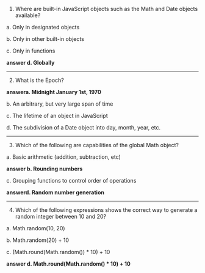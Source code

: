 1) Where are built-in JavaScript objects such as the Math and Date objects available?

a. Only in designated objects

b. Only in other built-in objects

c. Only in functions

**answer d. Globally**

----

2) What is the Epoch?

**answera. Midnight January 1st, 1970**

b. An arbitrary, but very large span of time

c. The lifetime of an object in JavaScript

d. The subdivision of a Date object into day, month, year, etc.

---

3) Which of the following are capabilities of the global Math object?

a. Basic arithmetic (addition, subtraction, etc)

**answer b. Rounding numbers**

c. Grouping functions to control order of operations

**answerd. Random number generation**

---

4) Which of the following expressions shows the correct way to generate a random integer between 10 and 20?

a. Math.random(10, 20)

b. Math.random(20) + 10

c. (Math.round(Math.random()) * 10) + 10

**answer d. Math.round(Math.random() * 10) + 10**
